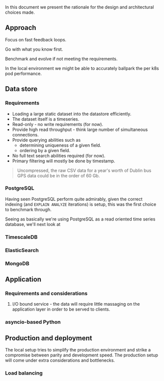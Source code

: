 In this document we present the rationale for the design and architectural choices made.


## Approach

Focus on fast feedback loops.

Go with what you know first.

Benchmark and evolve if not meeting the requirements.

In the local environment we might be able to accurately ballpark the per k8s pod performance.

## Data store

### Requirements

* Loading a large static dataset into the datastore efficiently.
* The dataset itself is a timeseries.
* Read-only - no write requirements (for now).
* Provide high read throughput - think large number of simultaneous connections.
* Provide querying abilities such as
   * determining uniqueness of a given field.
   * ordering by a given field.
* No full text search abilities required (for now).
* Primary filtering will mostly be done by timestamp.

> Uncompressed, the raw CSV data for a year's worth of Dublin bus GPS data could be in the order of 60 Gb.

### PostgreSQL

Having seen PostgreSQL perform quite admirably, given the correct indexing (and `EXPLAIN ANALYZE` iterations) is setup, this was the first choice to benchmark through.

Seeing as basically we're using PostgreSQL as a read oriented time series database, we'll next look at


### TimescaleDB


### ElasticSearch


### MongoDB


## Application

### Requirements and considerations

1. I/O bound service - the data will require little massaging on the application layer in order to be served to clients.

### asyncio-based Python


## Production and deployment

The local setup tries to simplify the production environment and strike a compromise between parity and development speed.
The production setup will come under extra considerations and bottlenecks.


### Load balancing


